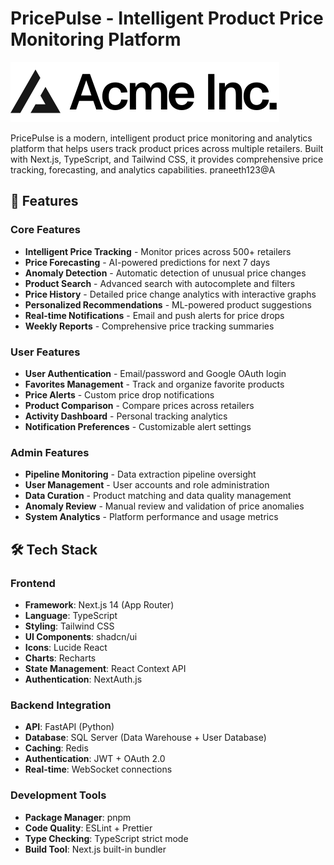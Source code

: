 # PricePulse - Intelligent Product Price Monitoring Platform

![PricePulse Logo](./public/placeholder-logo.svg)

PricePulse is a modern, intelligent product price monitoring and analytics platform that helps users track product prices across multiple retailers. Built with Next.js, TypeScript, and Tailwind CSS, it provides comprehensive price tracking, forecasting, and analytics capabilities. praneeth123@A

## 🌟 Features

### Core Features

- **Intelligent Price Tracking** - Monitor prices across 500+ retailers
- **Price Forecasting** - AI-powered predictions for next 7 days
- **Anomaly Detection** - Automatic detection of unusual price changes
- **Product Search** - Advanced search with autocomplete and filters
- **Price History** - Detailed price change analytics with interactive graphs
- **Personalized Recommendations** - ML-powered product suggestions
- **Real-time Notifications** - Email and push alerts for price drops
- **Weekly Reports** - Comprehensive price tracking summaries

### User Features

- **User Authentication** - Email/password and Google OAuth login
- **Favorites Management** - Track and organize favorite products
- **Price Alerts** - Custom price drop notifications
- **Product Comparison** - Compare prices across retailers
- **Activity Dashboard** - Personal tracking analytics
- **Notification Preferences** - Customizable alert settings

### Admin Features

- **Pipeline Monitoring** - Data extraction pipeline oversight
- **User Management** - User accounts and role administration
- **Data Curation** - Product matching and data quality management
- **Anomaly Review** - Manual review and validation of price anomalies
- **System Analytics** - Platform performance and usage metrics

## 🛠️ Tech Stack

### Frontend

- **Framework**: Next.js 14 (App Router)
- **Language**: TypeScript
- **Styling**: Tailwind CSS
- **UI Components**: shadcn/ui
- **Icons**: Lucide React
- **Charts**: Recharts
- **State Management**: React Context API
- **Authentication**: NextAuth.js

### Backend Integration

- **API**: FastAPI (Python)
- **Database**: SQL Server (Data Warehouse + User Database)
- **Caching**: Redis
- **Authentication**: JWT + OAuth 2.0
- **Real-time**: WebSocket connections

### Development Tools

- **Package Manager**: pnpm
- **Code Quality**: ESLint + Prettier
- **Type Checking**: TypeScript strict mode
- **Build Tool**: Next.js built-in bundler
